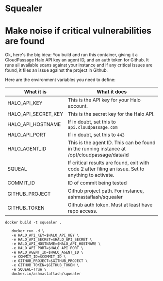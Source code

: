 # Squealer

# Make noise if critical vulnerabilities are found

Ok, here's the big idea:   You build and run this container, giving it a
CloudPassage Halo API key an agent ID, and an auth token for Github.  It runs
all available scans against your instance and if any critical issues are found,
it files an issue against the project in Github.

Here are the environment variables you need to define:

| What it is                  | What it does                                                                                        |
|-----------------------------|-----------------------------------------------------------------------------------------------------|
| HALO_API_KEY                | This is the API key for your Halo account.                                                          |
| HALO_API_SECRET_KEY         | This is the secret key for the Halo API.                                                            |
| HALO_API_HOSTNAME           | If in doubt, set this to ```api.cloudpassage.com```                                                 |
| HALO_API_PORT               | If in doubt, set this to ```443```                                                                  |
| HALO_AGENT_ID               | This is the agent ID.  This can be found in the running instance at /opt/cloudpassage/data/id       |
| SQUEAL                      | If critical results are found, exit with code 2 after filing an issue. Set to anything to activate. |
| COMMIT_ID                   | ID of commit being tested                                                                           |
| GITHUB_PROJECT              | Github project path.  For instance, ashmastaflash/squealer                                          |
| GITHUB_TOKEN                | Github auth token.  Must at least have repo access.                                                 |


```docker build -t squealer .```

       docker run -d \
       -e HALO_API_KEY=$HALO_API_KEY \
       -e HALO_API_SECRET=$HALO_API_SECRET \
       -e HALO_API_HOSTNAME=$HALO_API_HOSTNAME \
       -e HALO_API_PORT=$HALO_API_PORT \
       -e HALO_AGENT_ID=$HALO_AGENT_ID \
       -e COMMIT_ID=$COMMIT_ID \
       -e GITHUB_PROJECT=$GITHUB_PROJECT \
       -e GITHUB_TOKEN=$GITHUB_TOKEN \
       -e SQUEAL=True \
       docker.io/ashmastaflash/squealer
